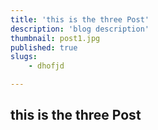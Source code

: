 ```yaml
---
title: 'this is the three Post'
description: 'blog description'
thumbnail: post1.jpg
published: true
slugs:
    - dhofjd

---
```

## this is the three Post
